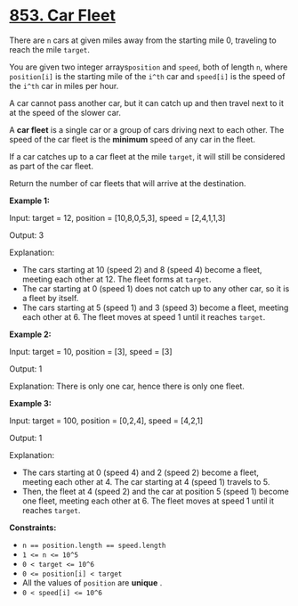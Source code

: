 # [853. Car Fleet](https://leetcode.com/problems/car-fleet/description/)

There are <code>n</code> cars at given miles away from the starting mile 0, traveling to reach the mile <code>target</code>.

You are given two integer arrays<code>position</code> and <code>speed</code>, both of length <code>n</code>, where <code>position[i]</code> is the starting mile of the <code>i^th</code> car and <code>speed[i]</code> is the speed of the <code>i^th</code> car in miles per hour.

A car cannot pass another car, but it can catch up and then travel next to it at the speed of the slower car.

A **car fleet**  is a single car or a group of cars driving next to each other. The speed of the car fleet is the **minimum**  speed of any car in the fleet.

If a car catches up to a car fleet at the mile <code>target</code>, it will still be considered as part of the car fleet.

Return the number of car fleets that will arrive at the destination.

**Example 1:** 

<div class="example-block">
Input: target = 12, position = [10,8,0,5,3], speed = [2,4,1,1,3]

Output: 3

Explanation:

- The cars starting at 10 (speed 2) and 8 (speed 4) become a fleet, meeting each other at 12. The fleet forms at <code>target</code>.
- The car starting at 0 (speed 1) does not catch up to any other car, so it is a fleet by itself.
- The cars starting at 5 (speed 1) and 3 (speed 3) become a fleet, meeting each other at 6. The fleet moves at speed 1 until it reaches <code>target</code>.

**Example 2:** 

<div class="example-block">
Input: target = 10, position = [3], speed = [3]

Output: 1

Explanation:
There is only one car, hence there is only one fleet.

**Example 3:** 

<div class="example-block">
Input: target = 100, position = [0,2,4], speed = [4,2,1]

Output: 1

Explanation:

- The cars starting at 0 (speed 4) and 2 (speed 2) become a fleet, meeting each other at 4. The car starting at 4 (speed 1) travels to 5.
- Then, the fleet at 4 (speed 2) and the car at position 5 (speed 1) become one fleet, meeting each other at 6. The fleet moves at speed 1 until it reaches <code>target</code>.

**Constraints:** 

- <code>n == position.length == speed.length</code>
- <code>1 <= n <= 10^5</code>
- <code>0 < target <= 10^6</code>
- <code>0 <= position[i] < target</code>
- All the values of <code>position</code> are **unique** .
- <code>0 < speed[i] <= 10^6</code>